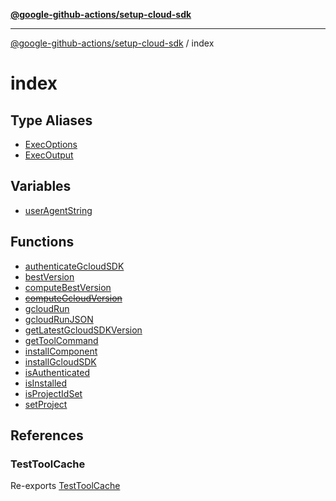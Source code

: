 [**@google-github-actions/setup-cloud-sdk**](../README.md)

***

[@google-github-actions/setup-cloud-sdk](../modules.md) / index

# index

## Type Aliases

- [ExecOptions](type-aliases/ExecOptions.md)
- [ExecOutput](type-aliases/ExecOutput.md)

## Variables

- [userAgentString](variables/userAgentString.md)

## Functions

- [authenticateGcloudSDK](functions/authenticateGcloudSDK.md)
- [bestVersion](functions/bestVersion.md)
- [computeBestVersion](functions/computeBestVersion.md)
- [~~computeGcloudVersion~~](functions/computeGcloudVersion.md)
- [gcloudRun](functions/gcloudRun.md)
- [gcloudRunJSON](functions/gcloudRunJSON.md)
- [getLatestGcloudSDKVersion](functions/getLatestGcloudSDKVersion.md)
- [getToolCommand](functions/getToolCommand.md)
- [installComponent](functions/installComponent.md)
- [installGcloudSDK](functions/installGcloudSDK.md)
- [isAuthenticated](functions/isAuthenticated.md)
- [isInstalled](functions/isInstalled.md)
- [isProjectIdSet](functions/isProjectIdSet.md)
- [setProject](functions/setProject.md)

## References

### TestToolCache

Re-exports [TestToolCache](../test-util/classes/TestToolCache.md)
